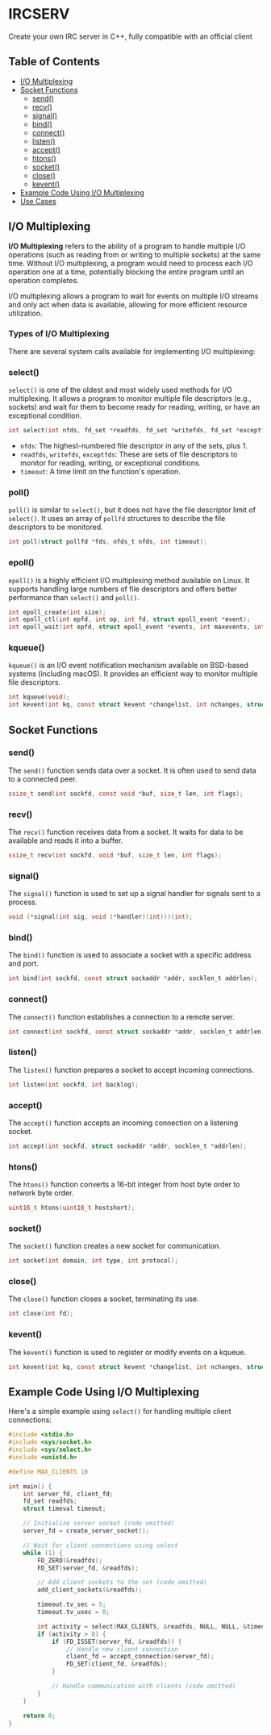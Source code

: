 # IRCSERV 

Create your own IRC server in C++, fully compatible with an official client

## Table of Contents

- [I/O Multiplexing](#io-multiplexing)
- [Socket Functions](#socket-functions)
  - [send()](#send)
  - [recv()](#recv)
  - [signal()](#signal)
  - [bind()](#bind)
  - [connect()](#connect)
  - [listen()](#listen)
  - [accept()](#accept)
  - [htons()](#htons)
  - [socket()](#socket)
  - [close()](#close)
  - [kevent()](#kevent)
- [Example Code Using I/O Multiplexing](#example-code-using-io-multiplexing)
- [Use Cases](#use-cases)

## I/O Multiplexing

**I/O Multiplexing** refers to the ability of a program to handle multiple I/O operations (such as reading from or writing to multiple sockets) at the same time. Without I/O multiplexing, a program would need to process each I/O operation one at a time, potentially blocking the entire program until an operation completes.

I/O multiplexing allows a program to wait for events on multiple I/O streams and only act when data is available, allowing for more efficient resource utilization.

### Types of I/O Multiplexing

There are several system calls available for implementing I/O multiplexing:

### select()

`select()` is one of the oldest and most widely used methods for I/O multiplexing. It allows a program to monitor multiple file descriptors (e.g., sockets) and wait for them to become ready for reading, writing, or have an exceptional condition.

```c
int select(int nfds, fd_set *readfds, fd_set *writefds, fd_set *exceptfds, struct timeval *timeout);
```

- `nfds`: The highest-numbered file descriptor in any of the sets, plus 1.
- `readfds`, `writefds`, `exceptfds`: These are sets of file descriptors to monitor for reading, writing, or exceptional conditions.
- `timeout`: A time limit on the function's operation.

### poll()

`poll()` is similar to `select()`, but it does not have the file descriptor limit of `select()`. It uses an array of `pollfd` structures to describe the file descriptors to be monitored.

```c
int poll(struct pollfd *fds, nfds_t nfds, int timeout);
```

### epoll()

`epoll()` is a highly efficient I/O multiplexing method available on Linux. It supports handling large numbers of file descriptors and offers better performance than `select()` and `poll()`.

```c
int epoll_create(int size);
int epoll_ctl(int epfd, int op, int fd, struct epoll_event *event);
int epoll_wait(int epfd, struct epoll_event *events, int maxevents, int timeout);
```

### kqueue()

`kqueue()` is an I/O event notification mechanism available on BSD-based systems (including macOS). It provides an efficient way to monitor multiple file descriptors.

```c
int kqueue(void);
int kevent(int kq, const struct kevent *changelist, int nchanges, struct kevent *eventlist, int nevents, const struct timespec *timeout);
```

## Socket Functions

### send()

The `send()` function sends data over a socket. It is often used to send data to a connected peer.

```c
ssize_t send(int sockfd, const void *buf, size_t len, int flags);
```

### recv()

The `recv()` function receives data from a socket. It waits for data to be available and reads it into a buffer.

```c
ssize_t recv(int sockfd, void *buf, size_t len, int flags);
```

### signal()

The `signal()` function is used to set up a signal handler for signals sent to a process.

```c
void (*signal(int sig, void (*handler)(int)))(int);
```

### bind()

The `bind()` function is used to associate a socket with a specific address and port.

```c
int bind(int sockfd, const struct sockaddr *addr, socklen_t addrlen);
```

### connect()

The `connect()` function establishes a connection to a remote server.

```c
int connect(int sockfd, const struct sockaddr *addr, socklen_t addrlen);
```

### listen()

The `listen()` function prepares a socket to accept incoming connections.

```c
int listen(int sockfd, int backlog);
```

### accept()

The `accept()` function accepts an incoming connection on a listening socket.

```c
int accept(int sockfd, struct sockaddr *addr, socklen_t *addrlen);
```

### htons()

The `htons()` function converts a 16-bit integer from host byte order to network byte order.

```c
uint16_t htons(uint16_t hostshort);
```

### socket()

The `socket()` function creates a new socket for communication.

```c
int socket(int domain, int type, int protocol);
```

### close()

The `close()` function closes a socket, terminating its use.

```c
int close(int fd);
```

### kevent()

The `kevent()` function is used to register or modify events on a kqueue.

```c
int kevent(int kq, const struct kevent *changelist, int nchanges, struct kevent *eventlist, int nevents, const struct timespec *timeout);
```

## Example Code Using I/O Multiplexing

Here's a simple example using `select()` for handling multiple client connections:

```c
#include <stdio.h>
#include <sys/socket.h>
#include <sys/select.h>
#include <unistd.h>

#define MAX_CLIENTS 10

int main() {
    int server_fd, client_fd;
    fd_set readfds;
    struct timeval timeout;

    // Initialize server socket (code omitted)
    server_fd = create_server_socket();

    // Wait for client connections using select
    while (1) {
        FD_ZERO(&readfds);
        FD_SET(server_fd, &readfds);

        // Add client sockets to the set (code omitted)
        add_client_sockets(&readfds);

        timeout.tv_sec = 5;
        timeout.tv_usec = 0;

        int activity = select(MAX_CLIENTS, &readfds, NULL, NULL, &timeout);
        if (activity > 0) {
            if (FD_ISSET(server_fd, &readfds)) {
                // Handle new client connection
                client_fd = accept_connection(server_fd);
                FD_SET(client_fd, &readfds);
            }

            // Handle communication with clients (code omitted)
        }
    }

    return 0;
}
```


